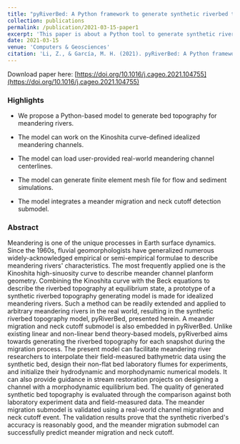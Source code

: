 ```yaml
---
title: "pyRiverBed: A Python framework to generate synthetic riverbed topography of constant-width meandering rivers"
collection: publications
permalink: /publication/2021-03-15-paper1
excerpt: 'This paper is about a Python tool to generate synthetic riverbed topography of constant-width meandering rivers'
date: 2021-03-15
venue: 'Computers & Geosciences'
citation: 'Li, Z., & García, M. H. (2021). pyRiverBed: A Python framework to generate synthetic riverbed topography of constant-width meandering rivers. *Computers & Geosciences* 152. doi: https://doi.org/10.1016/j.cageo.2021.104755'
---
```


Download paper here: [https://doi.org/10.1016/j.cageo.2021.104755](https://doi.org/10.1016/j.cageo.2021.104755)

### Highlights

* We propose a Python-based model to generate bed topography for meandering rivers.

* The model can work on the Kinoshita curve-defined idealized meandering channels.

* The model can load user-provided real-world meandering channel centerlines.

* The model can generate finite element mesh file for flow and sediment simulations.

* The model integrates a meander migration and neck cutoff detection submodel.

### Abstract

Meandering is one of the unique processes in Earth surface dynamics. Since the 1960s, fluvial geomorphologists have generalized numerous widely-acknowledged empirical or semi-empirical formulae to describe meandering rivers' characteristics. The most frequently applied one is the Kinoshita high-sinuosity curve to describe meander channel planform geometry. Combining the Kinoshita curve with the Beck equations to describe the riverbed topography at equilibrium state, a prototype of a synthetic riverbed topography generating model is made for idealized meandering rivers. Such a method can be readily extended and applied to arbitrary meandering rivers in the real world, resulting in the synthetic riverbed topography model, pyRiverBed, presented herein. A meander migration and neck cutoff submodel is also embedded in pyRiverBed. Unlike existing linear and non-linear bend theory-based models, pyRiverbed aims towards generating the riverbed topography for each snapshot during the migration process. The present model can facilitate meandering river researchers to interpolate their field-measured bathymetric data using the synthetic bed, design their non-flat bed laboratory flumes for experiments, and initialize their hydrodynamic and morphodynamic numerical models. It can also provide guidance in stream restoration projects on designing a channel with a morphodynamic equilibrium bed. The quality of generated synthetic bed topography is evaluated through the comparison against both laboratory experiment data and field-measured data. The meander migration submodel is validated using a real-world channel migration and neck cutoff event. The validation results prove that the synthetic riverbed's accuracy is reasonably good, and the meander migration submodel can successfully predict meander migration and neck cutoff.